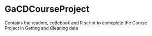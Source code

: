 GaCDCourseProject
=================

Contains the readme, codebook and R script to comeplete the Course Project in Getting and Cleaning data
